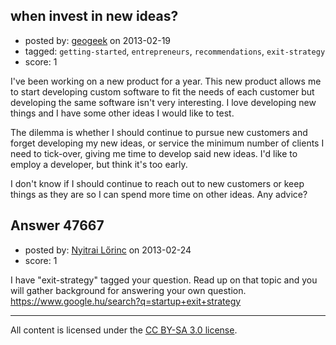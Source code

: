 ## when invest in new ideas?

- posted by: [geogeek](https://stackexchange.com/users/-1/25094-geogeek) on 2013-02-19
- tagged: `getting-started`, `entrepreneurs`, `recommendations`, `exit-strategy`
- score: 1

I've been working on a new product for a year. This new product allows me to start developing custom software to fit the needs of each customer but developing the same software isn't very interesting. I love developing new things and I have some other ideas I would like to test.

The dilemma is whether I should continue to pursue new customers and forget developing my new ideas, or service the minimum number of clients I need to tick-over, giving me time to develop said new ideas. I'd like to employ a developer, but think it's too early.

I don't know if I should continue to reach out to new customers or keep things as they are so I can spend more time on other ideas. Any advice?



## Answer 47667

- posted by: [Nyitrai Lőrinc](https://stackexchange.com/users/-1/25176-nyitrai-l-rinc) on 2013-02-24
- score: 1

I have "exit-strategy" tagged your question. Read up on that topic and you will gather background for answering your own question. https://www.google.hu/search?q=startup+exit+strategy 



---

All content is licensed under the [CC BY-SA 3.0 license](https://creativecommons.org/licenses/by-sa/3.0/).
